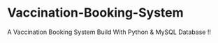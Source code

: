# Vaccination-Booking-System
A Vaccination Booking System Build With Python &amp; MySQL Database !!
